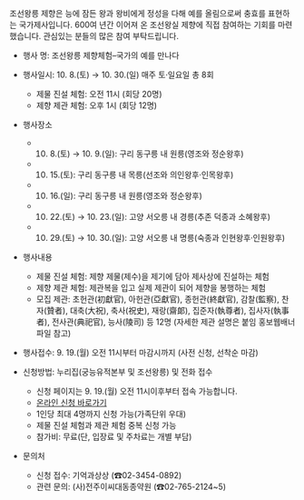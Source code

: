 조선왕릉 제향은 능에 잠든 왕과 왕비에게 정성을 다해 예를 올림으로써 충효를 표현하는 국가제사입니다. 600여 년간 이어져 온 조선왕실 제향에 직접 참여하는 기회를 마련했습니다. 관심있는 분들의 많은 참여 부탁드립니다.

- 행사 명: 조선왕릉 제향체험–국가의 예를 만나다
- 행사일시: 10. 8.(토) → 10. 30.(일) 매주 토·일요일 총 8회
  - 제물 진설 체험: 오전 11시 (회당 20명)
  - 제향 제관 체험: 오후 1시 (회당 12명)

- 행사장소
  - 10. 8.(토) → 10. 9.(일): 구리 동구릉 내 원릉(영조와 정순왕후)
  - 10. 15.(토): 구리 동구릉 내 목릉(선조와 의인왕후·인목왕후)
  - 10. 16.(일): 구리 동구릉 내 원릉(영조와 정순왕후)
  - 10. 22.(토) → 10. 23.(일): 고양 서오릉 내 경릉(추존 덕종과 소혜왕후)
  - 10. 29.(토) → 10. 30.(일): 고양 서오릉 내 명릉(숙종과 인현왕후·인원왕후)

- 행사내용
  - 제물 진설 체험: 제향 제물(제수)을 제기에 담아 제사상에 진설하는 체험
  - 제향 제관 체험: 제관복을 입고 실제 제관이 되어 제향을 봉행하는 체험
  - 모집 제관: 초헌관(初獻官), 아헌관(亞獻官), 종헌관(終獻官), 감찰(監察), 찬자(贊者), 대축(大祝), 축사(祝史), 재랑(齋郞), 집준자(執尊者), 집사자(執事者), 전사관(典祀官), 능사(陵司) 등 12명 (자세한 제관 설명은 붙임 홍보웹배너 파일 참고)

- 행사접수: 9. 19.(월) 오전 11시부터 마감시까지 (사전 신청, 선착순 마감)

- 신청방법: 누리집(궁능유적본부 및 조선왕릉) 및 전화 접수
  - 신청 페이지는 9. 19.(월) 오전 11시이후부터 접속 가능합니다.
  - [온라인 신청 바로가기](https://forms.gle/qHMEyMd3ih3Ta5mc7)
  - 1인당 최대 4명까지 신청 가능(가족단위 우대)
  - 제물 진설 체험과 제관 체험 중복 신청 가능
  - 참가비: 무료(단, 입장료 및 주차료는 개별 부담)

- 문의처
  - 신청 접수: 기억과상상 (☎02-3454-0892)
  - 관련 문의: (사)전주이씨대동종약원 (☎02-765-2124~5)